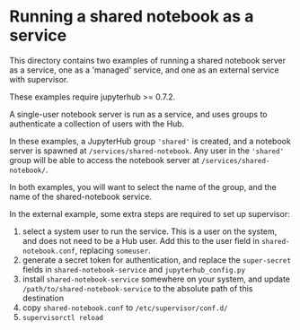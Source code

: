# Running a shared notebook as a service

This directory contains two examples of running a shared notebook server as a service,
one as a 'managed' service, and one as an external service with supervisor.

These examples require jupyterhub >= 0.7.2.

A single-user notebook server is run as a service,
and uses groups to authenticate a collection of users with the Hub.

In these examples, a JupyterHub group `'shared'` is created,
and a notebook server is spawned at `/services/shared-notebook`.
Any user in the `'shared'` group will be able to access the notebook server at `/services/shared-notebook/`.

In both examples, you will want to select the name of the group,
and the name of the shared-notebook service.

In the external example, some extra steps are required to set up supervisor:

1. select a system user to run the service. This is  a user on the system, and does not need to be a Hub user. Add this to the user field in `shared-notebook.conf`, replacing `someuser`.
2. generate a secret token for authentication, and replace the `super-secret` fields in `shared-notebook-service` and `jupyterhub_config.py`
3. install `shared-notebook-service` somewhere on your system, and update `/path/to/shared-notebook-service` to the absolute path of this destination
3. copy `shared-notebook.conf` to `/etc/supervisor/conf.d/`
4. `supervisorctl reload`

